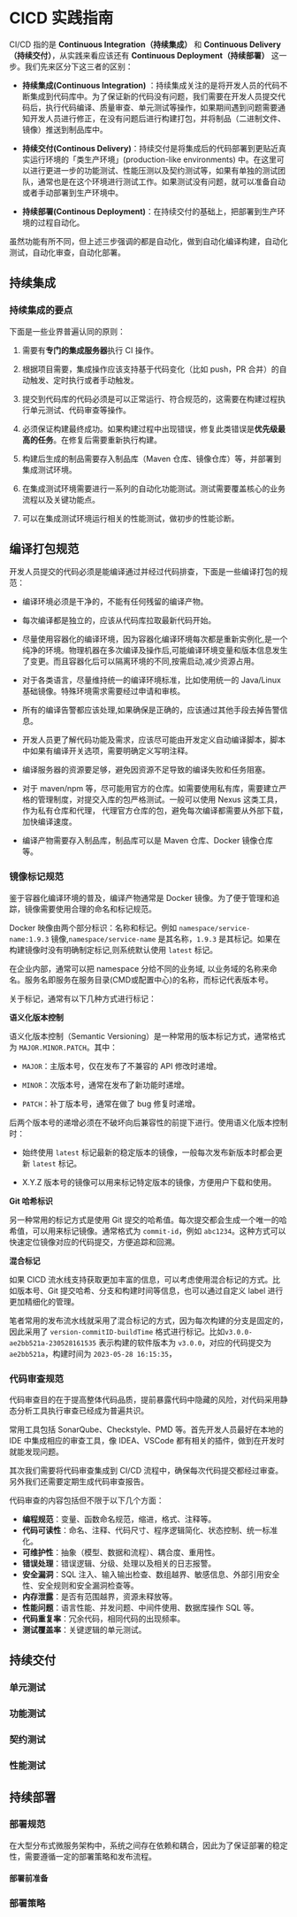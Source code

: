 # CICD 实践指南

CI/CD 指的是 **Continuous Integration（持续集成）** 和 **Continuous Delivery（持续交付）**，从实践来看应该还有 **Continuous Deployment（持续部署）** 这一步。我们先来区分下这三者的区别：

- **持续集成(Continuous Integration)** ：持续集成关注的是将开发人员的代码不断集成到代码库中。为了保证新的代码没有问题，我们需要在开发人员提交代码后，执行代码编译、质量审查、单元测试等操作，如果期间遇到问题需要通知开发人员进行修正，在没有问题后进行构建打包，并将制品（二进制文件、镜像）推送到制品库中。

- **持续交付(Continous Delivery)**：持续交付是将集成后的代码部署到更贴近真实运行环境的「类生产环境」(production-like environments) 中。在这里可以进行更进一步的功能测试、性能压测以及契约测试等，如果有单独的测试团队，通常也是在这个环境进行测试工作。如果测试没有问题，就可以准备自动或者手动部署到生产环境中。

- **持续部署(Continous Deployment)**：在持续交付的基础上，把部署到生产环境的过程自动化。

虽然功能有所不同，但上述三步强调的都是自动化，做到自动化编译构建，自动化测试，自动化审查，自动化部署。

## 持续集成

### 持续集成的要点

下面是一些业界普遍认同的原则：

1. 需要有**专门的集成服务器**执行 CI 操作。
   
2. 根据项目需要，集成操作应该支持基于代码变化（比如 push，PR 合并）的自动触发、定时执行或者手动触发。

3. 提交到代码库的代码必须是可以正常运行、符合规范的，这需要在构建过程执行单元测试、代码审查等操作。

4. 必须保证构建最终成功。如果构建过程中出现错误，修复此类错误是**优先级最高的任务**。在修复后需要重新执行构建。

5. 构建后生成的制品需要存入制品库（Maven 仓库、镜像仓库）等，并部署到集成测试环境。

6. 在集成测试环境需要进行一系列的自动化功能测试。测试需要覆盖核心的业务流程以及关键功能点。

7. 可以在集成测试环境运行相关的性能测试，做初步的性能诊断。


## 编译打包规范

开发人员提交的代码必须是能编译通过并经过代码排查，下面是一些编译打包的规范：

- 编译环境必须是干净的，不能有任何残留的编译产物。
- 每次编译都是独立的，应该从代码库拉取最新代码开始。
  
- 尽量使用容器化的编译环境，因为容器化编译环境每次都是重新实例化,是一个纯净的环境。物理机器在多次编译及操作后,可能编译环境变量和版本信息发生了变更。而且容器化后可以隔离环境的不同,按需启动,减少资源占用。

- 对于各类语言，尽量维持统一的编译环境标准，比如使用统一的 Java/Linux 基础镜像。特殊环境需求需要经过申请和审核。

- 所有的编译告警都应该处理,如果确保是正确的，应该通过其他手段去掉告警信息。
  
- 开发人员更了解代码功能及需求，应该尽可能由开发定义自动编译脚本，脚本中如果有编译开关选项，需要明确定义写明注释。

- 编译服务器的资源要足够，避免因资源不足导致的编译失败和任务阻塞。
  
- 对于 maven/npm 等，尽可能用官方的仓库。如需要使用私有库，需要建立严格的管理制度，对提交入库的包严格测试。一般可以使用 Nexus 这类工具，作为私有仓库和代理，
  代理官方仓库的包，避免每次编译都需要从外部下载，加快编译速度。

- 编译产物需要存入制品库，制品库可以是 Maven 仓库、Docker 镜像仓库等。

### 镜像标记规范

鉴于容器化编译环境的普及，编译产物通常是 Docker 镜像。为了便于管理和追踪，镜像需要使用合理的命名和标记规范。

Docker 映像由两个部分标识：名称和标记。例如 ``namespace/service-name:1.9.3`` 镜像,``namespace/service-name`` 是其名称，``1.9.3`` 是其标记。如果在构建镜像时没有明确制定标记,则系统默认使用 ``latest`` 标记。

在企业内部，通常可以把 namespace 分给不同的业务域, 以业务域的名称来命名。服务名即服务在服务目录(CMD或配置中心)的名称，而标记代表版本号。

关于标记，通常有以下几种方式进行标记：

**语义化版本控制**

语义化版本控制（Semantic Versioning）是一种常用的版本标记方式，通常格式为 `MAJOR.MINOR.PATCH`。其中：

- `MAJOR`：主版本号，仅在发布了不兼容的 API 修改时递增。
  
- `MINOR`：次版本号，通常在发布了新功能时递增。
  
- `PATCH`：补丁版本号，通常在做了 bug 修复时递增。

后两个版本号的递增必须在不破坏向后兼容性的前提下进行。使用语义化版本控制时：

- 始终使用 ``latest`` 标记最新的稳定版本的镜像，一般每次发布新版本时都会更新 ``latest`` 标记。
  
- X.Y.Z 版本号的镜像可以用来标记特定版本的镜像，方便用户下载和使用。

**Git 哈希标识**

另一种常用的标记方式是使用 Git 提交的哈希值。每次提交都会生成一个唯一的哈希值，可以用来标记镜像。通常格式为 `commit-id`，例如 `abc1234`。这种方式可以快速定位镜像对应的代码提交，方便追踪和回溯。

**混合标记**

如果 CICD 流水线支持获取更加丰富的信息，可以考虑使用混合标记的方式。比如版本号、Git 提交哈希、分支和构建时间等信息，也可以通过自定义 label 进行更加精细化的管理。

笔者常用的发布流水线就采用了混合标记的方式，因为每次构建的分支是固定的，因此采用了 ``version-commitID-buildTime`` 格式进行标记。比如``v3.0.0-ae2bb521a-230528161535`` 表示构建的软件版本为 `v3.0.0`，对应的代码提交为 `ae2bb521a`，构建时间为 `2023-05-28 16:15:35`，

### 代码审查规范

代码审查目的在于提高整体代码品质，提前暴露代码中隐藏的风险，对代码采用静态分析工具执行审查已经成为普遍共识。

常用工具包括 SonarQube、Checkstyle、PMD 等。首先开发人员最好在本地的 IDE 中集成相应的审查工具，像 IDEA、VSCode 都有相关的插件，做到在开发时就能发现问题。

其次我们需要将代码审查集成到 CI/CD 流程中，确保每次代码提交都经过审查。另外我们还需要定期生成代码审查报告。

代码审查的内容包括但不限于以下几个方面：

- **编程规范**：变量、函数命名规范，缩进，格式、注释等。
- **代码可读性**：命名、注释、代码尺寸、程序逻辑简化、状态控制、统一标准化。
- **可维护性**：抽象（模型、数据和流程）、耦合度、重用性。
- **错误处理**：错误逻辑、分级、处理以及相关的日志报警。
- **安全漏洞**：SQL 注入、输入输出检查、数组越界、敏感信息、外部引用安全性、安全规则和安全漏洞检查等。
- **内存泄露**：是否有范围越界，资源未释放等。
- **性能问题**：语言性能、并发问题、中间件使用、数据库操作 SQL 等。
- **代码重复率**：冗余代码，相同代码的出现频率。
- **测试覆盖率**：关键逻辑的单元测试。


## 持续交付

### 单元测试

### 功能测试

### 契约测试

### 性能测试


## 持续部署

### 部署规范

在大型分布式微服务架构中，系统之间存在依赖和耦合，因此为了保证部署的稳定性，需要遵循一定的部署策略和发布流程。

#### 部署前准备





### 部署策略